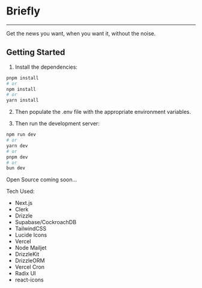 # Briefly
____________________________________

Get the news you want, when you want it, without the noise.

## Getting Started

1. Install the dependencies:

```bash
pnpm install
# or
npm install
# or
yarn install
```

2. Then populate the .env file with the appropriate environment variables.

3. Then run the development server:

```bash
npm run dev
# or
yarn dev
# or
pnpm dev
# or
bun dev
```

Open Source coming soon...


Tech Used:

- Next.js
- Clerk
- Drizzle
- Supabase/CockroachDB
- TailwindCSS
- Lucide Icons
- Vercel
- Node Mailjet
- DrizzleKit
- DrizzleORM
- Vercel Cron
- Radix UI
- react-icons